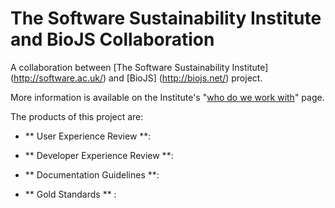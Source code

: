 The Software Sustainability Institute and BioJS Collaboration
==============================================================


A collaboration between [The Software Sustainability Institute] (http://software.ac.uk/) and [BioJS] (http://biojs.net/) project. 

More information is available on the Institute's "[who do we work with](http://www.software.ac.uk/who-do-we-work/)" page.

The products of this project are:

* ** User Experience Review **:

* ** Developer Experience Review **:

* ** Documentation Guidelines **:

* ** Gold Standards ** :
